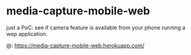 # media-capture-mobile-web
just a PoC: see if camera feature is available from your phone running a wep application.

@: https://media-capture-mobile-web.herokuapp.com/

